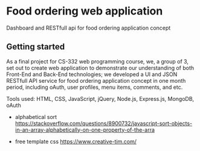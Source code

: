 # Food ordering web application
Dashboard and RESTfull api for food ordering application concept

## Getting started
As a final project for CS-332 web programming course, we, a group of 3, set out to create web application to demonstrate our understanding of both Front-End and Back-End technologies; we developed a UI and JSON RESTfull API service for food ordering application concept in one month period, including oAuth, user profiles, menu items, comments, and etc.

Tools used: HTML, CSS, JavaScript, jQuery, Node.js, Express.js, MongoDB, oAuth

- alphabetical sort
https://stackoverflow.com/questions/8900732/javascript-sort-objects-in-an-array-alphabetically-on-one-property-of-the-arra

- free template css
https://www.creative-tim.com/
